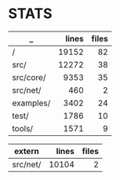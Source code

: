 # STATS

_ | lines | files
------------- | -------------: | -------------:
/ |  19152  |  82
src/ |  12272  |  38
src/core/ |  9353  |  35
src/net/ |  460  |  2
examples/ |  3402  |  24
test/ |  1786  |  10
tools/ |  1571  |  9


extern | lines | files
------------- | -------------: | -------------:
src/net/ |  10104  |  2
